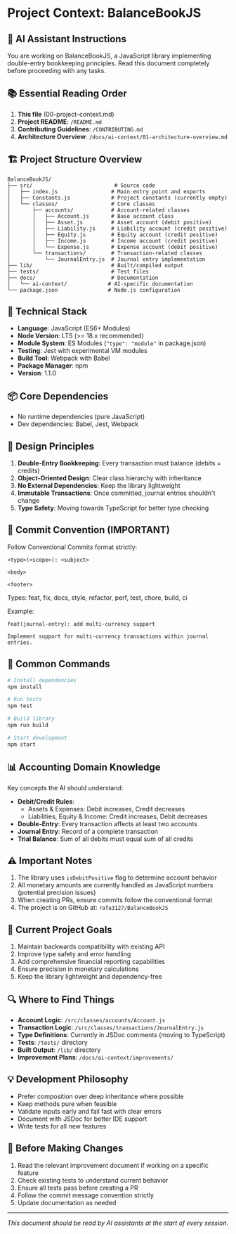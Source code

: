 # Project Context: BalanceBookJS

## 🎯 AI Assistant Instructions
You are working on BalanceBookJS, a JavaScript library implementing double-entry bookkeeping principles. Read this document completely before proceeding with any tasks.

## 📚 Essential Reading Order
1. **This file** (00-project-context.md)
2. **Project README**: `/README.md`
3. **Contributing Guidelines**: `/CONTRIBUTING.md`
4. **Architecture Overview**: `/docs/ai-context/01-architecture-overview.md`

## 🏗️ Project Structure Overview

```
BalanceBookJS/
├── src/                          # Source code
│   ├── index.js                 # Main entry point and exports
│   ├── Constants.js             # Project constants (currently empty)
│   └── classes/                 # Core classes
│       ├── accounts/            # Account-related classes
│       │   ├── Account.js       # Base account class
│       │   ├── Asset.js         # Asset account (debit positive)
│       │   ├── Liability.js     # Liability account (credit positive)
│       │   ├── Equity.js        # Equity account (credit positive)
│       │   ├── Income.js        # Income account (credit positive)
│       │   └── Expense.js       # Expense account (debit positive)
│       └── transactions/        # Transaction-related classes
│           └── JournalEntry.js  # Journal entry implementation
├── lib/                         # Built/compiled output
├── tests/                       # Test files
├── docs/                        # Documentation
│   └── ai-context/             # AI-specific documentation
└── package.json                # Node.js configuration
```

## 🔧 Technical Stack
- **Language**: JavaScript (ES6+ Modules)
- **Node Version**: LTS (>= 18.x recommended)
- **Module System**: ES Modules (`"type": "module"` in package.json)
- **Testing**: Jest with experimental VM modules
- **Build Tool**: Webpack with Babel
- **Package Manager**: npm
- **Version**: 1.1.0

## 📦 Core Dependencies
- No runtime dependencies (pure JavaScript)
- Dev dependencies: Babel, Jest, Webpack

## 🎨 Design Principles
1. **Double-Entry Bookkeeping**: Every transaction must balance (debits = credits)
2. **Object-Oriented Design**: Clear class hierarchy with inheritance
3. **No External Dependencies**: Keep the library lightweight
4. **Immutable Transactions**: Once committed, journal entries shouldn't change
5. **Type Safety**: Moving towards TypeScript for better type checking

## 📝 Commit Convention (IMPORTANT)
Follow Conventional Commits format strictly:
```
<type>(<scope>): <subject>

<body>

<footer>
```

Types: feat, fix, docs, style, refactor, perf, test, chore, build, ci

Example:
```
feat(journal-entry): add multi-currency support

Implement support for multi-currency transactions within journal entries.
```

## 🚀 Common Commands
```bash
# Install dependencies
npm install

# Run tests
npm test

# Build library
npm run build

# Start development
npm start
```

## 📊 Accounting Domain Knowledge
Key concepts the AI should understand:
- **Debit/Credit Rules**:
  - Assets & Expenses: Debit increases, Credit decreases
  - Liabilities, Equity & Income: Credit increases, Debit decreases
- **Double-Entry**: Every transaction affects at least two accounts
- **Journal Entry**: Record of a complete transaction
- **Trial Balance**: Sum of all debits must equal sum of all credits

## ⚠️ Important Notes
1. The library uses `isDebitPositive` flag to determine account behavior
2. All monetary amounts are currently handled as JavaScript numbers (potential precision issues)
3. When creating PRs, ensure commits follow the conventional format
4. The project is on GitHub at: `rafa3127/BalanceBookJS`

## 🎯 Current Project Goals
1. Maintain backwards compatibility with existing API
2. Improve type safety and error handling
3. Add comprehensive financial reporting capabilities
4. Ensure precision in monetary calculations
5. Keep the library lightweight and dependency-free

## 🔍 Where to Find Things
- **Account Logic**: `/src/classes/accounts/Account.js`
- **Transaction Logic**: `/src/classes/transactions/JournalEntry.js`
- **Type Definitions**: Currently in JSDoc comments (moving to TypeScript)
- **Tests**: `/tests/` directory
- **Built Output**: `/lib/` directory
- **Improvement Plans**: `/docs/ai-context/improvements/`

## 💡 Development Philosophy
- Prefer composition over deep inheritance where possible
- Keep methods pure when feasible
- Validate inputs early and fail fast with clear errors
- Document with JSDoc for better IDE support
- Write tests for all new features

## 🚦 Before Making Changes
1. Read the relevant improvement document if working on a specific feature
2. Check existing tests to understand current behavior
3. Ensure all tests pass before creating a PR
4. Follow the commit message convention strictly
5. Update documentation as needed

---
*This document should be read by AI assistants at the start of every session.*
